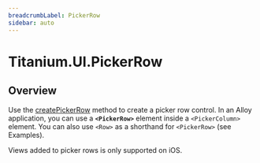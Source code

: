 ```yaml
---
breadcrumbLabel: PickerRow
sidebar: auto
---
```


# Titanium.UI.PickerRow

<ProxySummary/>

## Overview

Use the [createPickerRow](Titanium.UI.createPickerRow) method to create a picker row control. In an Alloy application,
you can use a **`<PickerRow>`** element inside a `<PickerColumn>` element. You can also use `<Row>`
as a shorthand for `<PickerRow>` (see Examples).

Views added to picker rows is only supported on iOS.

<ApiDocs/>
